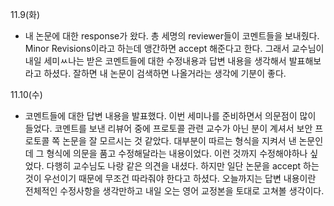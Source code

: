 11.9(화)
- 내 논문에 대한 response가 왔다. 총 세명의 reviewer들이 코멘트들을 보내줬다. Minor Revisions이라고 하는데 앵간하면 accept 해준다고 한다. 그래서 교수님이 내일 세미ㅆ나는 받은 코멘트들에 대한 수정내용과 답변 내용을 생각해서 발표해보라고 하셨다. 잘하면 내 논문이 검색하면 나올거라는 생각에 기분이 좋다.

11.10(수)
- 코멘트들에 대한 답변 내용을 발표했다. 이번 세미나를 준비하면서 의문점이 많이 들었다. 코멘트를 보낸 리뷰어 중에 프로토콜 관련 교수가 아닌 분이 계셔서 보안 프로토콜 쪽 논문을 잘 모르시는 것 같았다. 대부분이 따르는 형식을 지켜서 낸 논문인데 그 형식에 의문을 품고 수정해달라는 내용이었다. 이런 것까지 수정해야하나 싶었다. 다행히 교수님도 나랑 같은 의견을 내셨다. 하지만 일단 논문을 accept 하는 것이 우선이기 때문에 무조건 따라줘야 한다고 하셨다. 오늘까지는 답변 내용이란 전체적인 수정사항을 생각만하고 내일 오는 영어 교정본을 토대로 고쳐볼 생각이다.